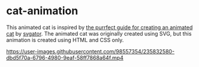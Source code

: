# cat-animation

This animated cat is inspired by [the purrfect guide for creating an animated cat](https://www.svgator.com/blog/how-to-create-an-animated-cat/) by [svgator](https://youtube.com/@SVGator). The animated cat was originally created using SVG, but this animation is created using HTML and CSS only. 



https://user-images.githubusercontent.com/98557354/235832580-dbd5f70a-6796-4980-9eaf-58ff7868a64f.mp4

